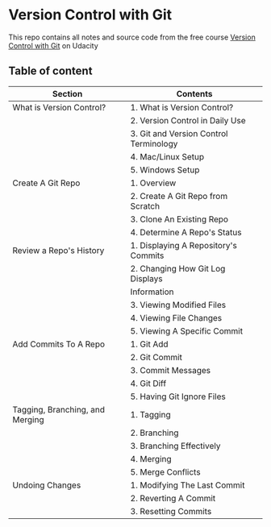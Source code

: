 # Version Control with Git
This repo contains all notes and source code from the free course [Version Control with Git](https://learn.udacity.com/courses/ud123) on Udacity
## Table of content
| Section                          | Contents                                |
|----------------------------------|-----------------------------------------|
| What is Version Control?         | 1. What is Version Control?             |
|                                  | 2. Version Control in Daily Use         |
|                                  | 3. Git and Version Control Terminology  |
|                                  | 4. Mac/Linux Setup                      |
|                                  | 5. Windows Setup                        |
| Create A Git Repo                | 1. Overview            
|                                  | 2. Create A Git Repo from Scratch       |
|                                  | 3. Clone An Existing Repo               |
|                                  | 4. Determine A Repo's Status            |
| Review a Repo's History          | 1. Displaying A Repository's Commits    |
|                                  | 2. Changing How Git Log Displays        |
|                                  | Information                             |
|                                  | 3. Viewing Modified Files               |
|                                  | 4. Viewing File Changes                 |
|                                  | 5. Viewing A Specific Commit            |
| Add Commits To A Repo            | 1. Git Add                              |
|                                  | 2. Git Commit                           |
|                                  | 3. Commit Messages                      |
|                                  | 4. Git Diff                             |
|                                  | 5. Having Git Ignore Files              |
| Tagging, Branching, and Merging  | 1. Tagging                              |
|                                  | 2. Branching                            |
|                                  | 3. Branching Effectively                |
|                                  | 4. Merging                              |
|                                  | 5. Merge Conflicts                      |
| Undoing Changes                  | 1. Modifying The Last Commit            |
|                                  | 2. Reverting A Commit                   |
|                                  | 3. Resetting Commits                    |
